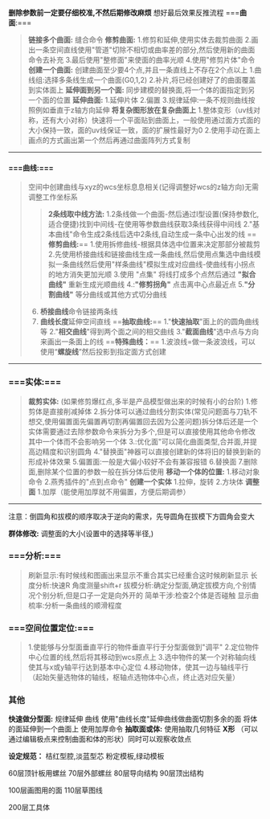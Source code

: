   **删除参数前一定要仔细校准,不然后期修改麻烦**
   想好最后效果反推流程
===**曲面**:===
  >**链接多个曲面:**
  >缝合命令
  >**修剪曲面:**
  >1.修剪和延伸,使用实体去裁剪曲面
  >2.画出一条空间直线使用"管道"切除不相切或曲率差的部分,然后使用新的曲面命令去补充
  >3.最后使用"整修面"来使面的曲率光顺
  >4.使用"修剪片体"命令
  >**创建一个曲面:**
  >创建曲面至少要4个点,并且一条直线上不存在2个点以上
  >1.曲线组:选择多条线生成一个曲面(G0,1,2)
  >2.补片,将已经创建好了的曲面覆盖到实体面上
  >**延伸面到另一个面:**
  >同步建模的替换面,将一个体的面指定到另一个面的位置
  >**延伸曲面:**
  >1.延伸片体
  >2.偏置
  >3.规律延伸:一条不规则曲线按照例如垂直于z轴方向延伸
  >**将复杂图形放在复杂曲面上**
  >1.整体变形（uv线对称，还有大小对称）快速将一个平面贴到曲面上，一般使用通过面方式面的大小保持一致，面的uv线保证一致，面的扩展性最好为0
  >2.使用手动在面上画点的方式画出第一个然后再通过曲面阵列方式复制
  >
  ---
  
#### ===**曲线**:===
>空间中创建曲线与xyz的wcs坐标息息相关(记得调整好wcs的z轴方向)无需调整工作坐标系
>>**2条线取中线方法:**
>>1.2条线做一个曲面-然后通过I型设置(保持参数化,适合便捷)找到中间线-在使用等参数曲线获取3条线获得中间线
>>2."基本曲线"命令生成2条线后选中2条线,自动生成一条中心出发的线
>==**修剪曲线:**==
>1.使用拆修曲线-根据具体选中位置来决定那部分被裁剪
>2.先使用桥接曲线和链接曲线生成一条曲线,然后使用点集选中曲线模拟一条曲线然后使用"样条曲线"模拟生成对应曲线-使曲线有小拐点的地方消失更加光顺
>3.使用 "点集" 将线打成多个点然后通过 **"拟合曲线"** 重新生成光顺曲线
>4.:**"修剪拐角"** 点击离中心点最近点
>5.**"分割曲线"** 等分曲线或其他方式切分曲线
>6. **桥接曲线**命令链接两条线
>7. **曲线长度**延伸空间直线
>==**抽取曲线:**==
>1."**快速抽取**"面上的的圆角曲线等
>2."**相交曲线**"得到两个面之间的相交曲线
>3."**截面曲线**"选中点与方向来画出一条面上的线
>==**特殊曲线：**==
>1.波浪线=做一条波浪线，可以使用“**螺旋线**”然后投影到指定面方式创建
---

### ===**实体**:===
>**裁剪实体:**
>(如果修剪爆红点,多半是产品模型做出来的时候有小的台阶)
>1.修剪体是直接削减掉体
>2.拆分体可以通过曲线分割实体(常见问题面与刀轨不想交,使用偏置面先偏置再切割再偏置回去因为公差问题)拆分体后还是一个实体需要通过去除参数命令来拆分为多个,但是可以直接使用其他命令修改其中一个体而不会影响另一个体
>3.:优化面"可以简化曲面类型,合并面,并提高边精度和识别圆角
>4."替换面"神器可以直接创建新的体将旧的替换到新的形成补体效果
>5.偏置面:一般是大偏小较好不会有兼容报错
>6.替换面
>7.删除面,删除某个位置的参数一般在拆分体后使用
>**移动一个体的位置:**
>1.移动对象命令
>2.燕秀插件的"点到点命令"
>**创建一个实体**
>1.拉伸，旋转
>2.方块体
>**调整面**
>1.加厚（能使用加厚就不用偏置，方便后期调参）
---
注意：倒圆角和拔模的顺序取决于逆向的需求，先导圆角在拔模下方圆角会变大

**群体修改:**
调整面的大小(设置中的选择等半径,)

### ===**分析:**===
>刷新显示:有时候线和图画出来显示不重合其实已经重合这时候刷新显示
>长度分析:快速R  角度测量shift+r
>拔模分析:确定分型面,确定拔模方向,个别情况个别分析,但是口子一定是向外开的
>简单干涉:检查2个体是否碰触
>显示曲梳率:分析一条曲线的顺滑程度
>

### ===**空间位置定位:**===
>1.使能够与分型面垂直平行的物件垂直平行于分型面做到"调平"
>2.定位物件中心位置的线,然后将其移动到wcs原点上
>3.选中物件的某一个对称轴向线使其与x或y轴平行达到基本中心定位
>4.移动物体，使其一边与轴线平行（起始矢量选物体的轴线，枢轴点选物体中心点，终止选对应矢量）
>


### 其他
**快速做分型面:**
规律延伸  曲线
使用"曲线长度"延伸曲线做曲面切割多余的面
将体的面延伸到一个曲面上
使用加厚命令
**抽取面或体:**
使用抽取几何特征
**X形**
（可以通过编辑极点来控制曲面和体的形状）同时可以观察收敛点


**设定规范：**
桔红型腔,淡蓝型芯
粉定模板,绿动模板

60层顶针板用螺丝
70层外部螺丝
80层导向结构
90层顶出结构


100层画图用的面
110层草图线


200层工具体


